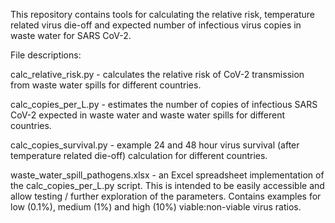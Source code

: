 This repository contains tools for calculating the relative risk, temperature related virus die-off and expected number of infectious virus copies in waste water for SARS CoV-2.

File descriptions:

calc_relative_risk.py - calculates the relative risk of CoV-2 transmission from waste water spills for different countries.

calc_copies_per_L.py - estimates the number of copies of infectious SARS CoV-2 expected in waste water and waste water spills for different countries.

calc_copies_survival.py - example 24 and 48 hour virus survival (after temperature related die-off) calculation for different countries.

waste_water_spill_pathogens.xlsx - an Excel spreadsheet implementation of the calc_copies_per_L.py script. This is intended to be easily accessible and allow testing / further exploration of the parameters. Contains examples for low (0.1%), medium (1%) and high (10%) viable:non-viable virus ratios.